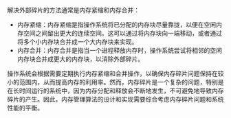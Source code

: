 解决外部碎片的方法通常是内存紧缩和内存合并：

- 内存紧缩：内存紧缩是指操作系统将已分配的内存块尽量靠拢，以便在空闲内存空间之间留出更大的连续空间。这可以通过将内存块向一端移动，或者通过将多个小内存块合并成一个大内存块来实现。
- 内存合并：内存合并是指当一个进程释放内存时，操作系统尝试将相邻的空闲内存块合并成更大的内存块，以消除外部碎片。

操作系统会根据需要定期执行内存紧缩和合并操作，以确保内存碎片问题保持在较小的范围内，从而提高内存的利用率。然而，内存碎片是一个复杂的问题，特别是在长时间运行的系统中，因为内存分配和释放会不断地发生，不可避免地导致内存碎片的产生。因此，内存管理算法的设计和实现需要综合考虑内存碎片问题和系统性能的平衡。